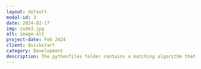 ```yaml
---
layout: default
modal-id: 3
date: 2024-02-17
img: code3.jpg
alt: image-alt
project-date: Feb 2024
client: Quickstart
category: Development
description: The pythonfiles folder contains a matching algorithm that pairs tutors and tutees together, along with methods for uploading and converting tutor and student signups, and a pipeline to run it all quickly!
---
```

